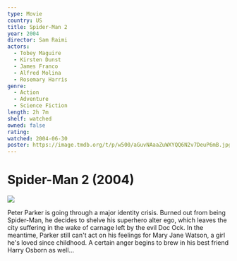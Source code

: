 ```yaml
---
type: Movie
country: US
title: Spider-Man 2
year: 2004
director: Sam Raimi
actors:
  - Tobey Maguire
  - Kirsten Dunst
  - James Franco
  - Alfred Molina
  - Rosemary Harris
genre:
  - Action
  - Adventure
  - Science Fiction
length: 2h 7m
shelf: watched
owned: false
rating:
watched: 2004-06-30
poster: https://image.tmdb.org/t/p/w500/aGuvNAaaZuWXYQQ6N2v7DeuP6mB.jpg
---
```


# Spider-Man 2 (2004)

![](https://image.tmdb.org/t/p/w500/aGuvNAaaZuWXYQQ6N2v7DeuP6mB.jpg)

Peter Parker is going through a major identity crisis. Burned out from being Spider-Man, he decides to shelve his superhero alter ego, which leaves the city suffering in the wake of carnage left by the evil Doc Ock. In the meantime, Parker still can't act on his feelings for Mary Jane Watson, a girl he's loved since childhood. A certain anger begins to brew in his best friend Harry Osborn as well...